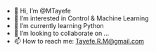 - 👋 Hi, I’m @MTayefe
- 👀 I’m interested in Control & Machine Learning
- 🌱 I’m currently learning Python
- 💞️ I’m looking to collaborate on ...
- 📫 How to reach me: Tayefe.R.M@gmail.com

<!---
MTayefe/MTayefe is a ✨ special ✨ repository because its `README.md` (this file) appears on your GitHub profile.
You can click the Preview link to take a look at your changes.
--->
